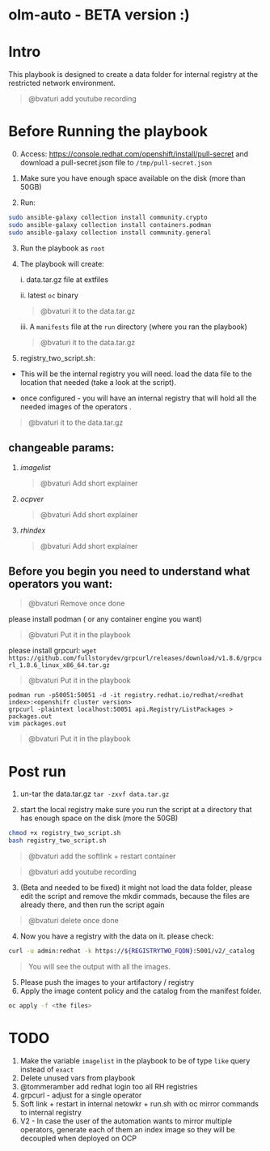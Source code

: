 # olm-auto - BETA version :)

# Intro
This playbook is designed to create a data folder for internal registry at the restricted network environment.

> @bvaturi add youtube recording


# Before Running the playbook
0. Access: https://console.redhat.com/openshift/install/pull-secret and download a pull-secret.json file to `/tmp/pull-secret.json`

1. Make sure you have enough space available on the disk (more than 50GB)

2. Run:
```bash
sudo ansible-galaxy collection install community.crypto
sudo ansible-galaxy collection install containers.podman
sudo ansible-galaxy collection install community.general
```

3. Run the playbook as `root` 

4. The playbook will create:

    i. data.tar.gz file at extfiles
  
    ii. latest `oc` binary
    > @bvaturi it to the data.tar.gz
  
    iii. A `manifests` file at the `run` directory (where you ran the playbook)
    > @bvaturi it to the data.tar.gz

5. registry_two_script.sh:

* This will be the internal registry you will need.
load the data file to the location that needed (take a look at the script).

* once configured - you will have an internal registry that will hold all the needed images of the operators .
> @bvaturi it to the data.tar.gz

  
## changeable params:
1. _imagelist_ 
    > @bvaturi Add short explainer
2. _ocpver_
    > @bvaturi Add short explainer
3. _rhindex_
    > @bvaturi Add short explainer


## Before you begin you need to understand what operators you want:
> @bvaturi Remove once done

please install podman ( or any container engine you want)
> @bvaturi Put it in the playbook

please install grpcurl:
```wget https://github.com/fullstorydev/grpcurl/releases/download/v1.8.6/grpcurl_1.8.6_linux_x86_64.tar.gz```
> @bvaturi Put it in the playbook

```
podman run -p50051:50051 -d -it registry.redhat.io/redhat/<redhat index>:<openshifr cluster version>
grpcurl -plaintext localhost:50051 api.Registry/ListPackages > packages.out
vim packages.out
```
> @bvaturi Put it in the playbook

# Post run

1. un-tar the data.tar.gz
`tar -zxvf data.tar.gz`

2. start the local registry 
   make sure you run the script at a directory that has enough space on the disk (more the 50GB)

```bash
chmod +x registry_two_script.sh
bash registry_two_script.sh
```

> @bvaturi add the softlink + restart container

> @bvaturi add youtube recording


3. (Beta and needed to be fixed)
   it might not load the data folder, please edit the script and remove the mkdir commads, because the files are already there, and then run the script again
> @bvaturi delete once done

4. Now you have a registry with the data on it. please check:

```bash
curl -u admin:redhat -k https://${REGISTRYTWO_FQDN}:5001/v2/_catalog 
```

> You will see the output with all the images.

5. Please push the images to your artifactory / registry
6. Apply the image content policy and the catalog from the manifest folder.   
```bash
oc apply -f <the files> 
```

# TODO
1. Make the variable `imagelist` in the playbook to be of type `like` query instead of `exact`
2. Delete unused vars from playbook 
3. @tommeramber add redhat login too all RH registries
4. grpcurl - adjust for a single operator
5. Soft link + restart in internal netowkr + run.sh with oc mirror commands to internal registry
6. V2 - In case the user of the automation wants to mirror multiple operators, generate each of them an index image so they will be decoupled when deployed on OCP
